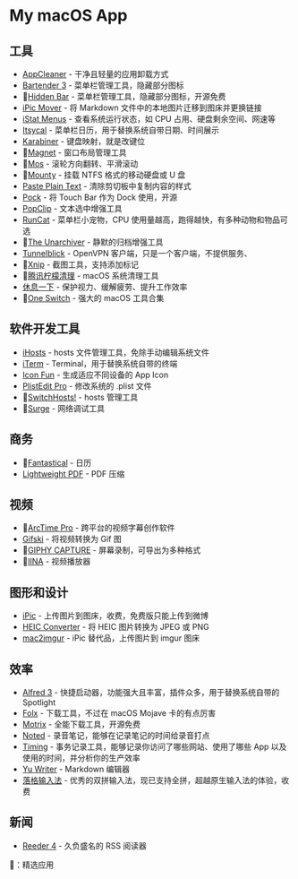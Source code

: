 # My macOS App

## 工具
- [AppCleaner](https://freemacsoft.net/appcleaner/) - 干净且轻量的应用卸载方式
- [Bartender 3](https://www.macbartender.com/) - 菜单栏管理工具，隐藏部分图标
- 🌟[Hidden Bar](https://github.com/dwarvesf/hidden) - 菜单栏管理工具，隐藏部分图标，开源免费
- [iPic Mover](https://itunes.apple.com/cn/app/id1183822957) - 将 Markdown 文件中的本地图片迁移到图床并更换链接
- [iStat Menus](https://bjango.com/mac/istatmenus/) - 查看系统运行状态，如 CPU 占用、硬盘剩余空间、网速等
- [Itsycal](https://www.mowglii.com/itsycal/) - 菜单栏日历，用于替换系统自带日期、时间展示
- [Karabiner](https://pqrs.org/osx/karabiner/) - 键盘映射，就是改键位
- 🌟[Magnet](http://magnet.crowdcafe.com/) - 窗口布局管理工具
- 🌟[Mos](https://mos.caldis.me/) - 滚轮方向翻转、平滑滚动
- 🌟[Mounty](http://enjoygineering.com/mounty/) - 挂载 NTFS 格式的移动硬盘或 U 盘
- [Paste Plain Text](https://itunes.apple.com/cn/app/id1407015686) - 清除剪切板中复制内容的样式
- [Pock](https://github.com/pigigaldi/Pock) - 将 Touch Bar 作为 Dock 使用，开源
- [PopClip](https://pilotmoon.com/popclip/) - 文本选中增强工具
- [RunCat](https://itunes.apple.com/cn/app/id1429033973) - 菜单栏小宠物，CPU 使用量越高，跑得越快，有多种动物和物品可选
- 🌟[The Unarchiver](https://theunarchiver.com/) - 静默的归档增强工具
- [Tunnelblick](https://tunnelblick.net/) - OpenVPN 客户端，只是一个客户端，不提供服务、
- 🌟[Xnip](https://itunes.apple.com/cn/app/id1221250572) - 截图工具，支持添加标记
- 🌟[腾讯柠檬清理](https://mac.gj.qq.com/) - macOS 系统清理工具
- [休息一下](https://itunes.apple.com/cn/app/id1457158844) - 保护视力、缓解疲劳、提升工作效率
- 🌟[One Switch](https://fireball.studio/oneswitch/) - 强大的 macOS 工具合集

## 软件开发工具
- [iHosts](https://github.com/toolinbox/iHosts) - hosts 文件管理工具，免除手动编辑系统文件
- [iTerm](https://www.iterm2.com/) - Terminal，用于替换系统自带的终端
- [Icon Fun](https://itunes.apple.com/cn/app/id1202847196) - 生成适应不同设备的 App Icon
- [PlistEdit Pro](https://www.fatcatsoftware.com/plisteditpro/) - 修改系统的 .plist 文件
- 🌟[SwitchHosts!](https://oldj.github.io/SwitchHosts/) - hosts 管理工具
- 🌟[Surge](https://nssurge.com/) - 网络调试工具

## 商务
- 🌟[Fantastical](https://flexibits.com/fantastical) - 日历
- [Lightweight PDF](https://itunes.apple.com/cn/app/id1450640351) - PDF 压缩

## 视频
- 🌟[ArcTime Pro](http://arctime.cn/) - 跨平台的视频字幕创作软件
- [Gifski](https://gif.ski/) - 将视频转换为 Gif 图
- 🌟[GIPHY CAPTURE](https://giphy.com/apps/giphycapture) - 屏幕录制，可导出为多种格式
- 🌟[IINA](https://lhc70000.github.io/iina/) - 视频播放器

## 图形和设计
- [iPic](https://itunes.apple.com/cn/app/id1101244278) - 上传图片到图床，收费，免费版只能上传到微博
- [HEIC Converter](https://sindresorhus.com/heic-converter) - 将 HEIC 图片转换为 JPEG 或 PNG
- [mac2imgur](https://github.com/mileswd/mac2imgur) - iPic 替代品，上传图片到 imgur 图床

## 效率
- [Alfred 3](https://www.alfredapp.com/) - 快捷启动器，功能强大且丰富，插件众多，用于替换系统自带的 Spotlight
- [Folx](https://mac.eltima.com/download-manager.html) - 下载工具，不过在 macOS Mojave 卡的有点厉害
- [Motrix](https://motrix.app/) - 全能下载工具，开源免费
- [Noted](https://itunes.apple.com/cn/app/id1446580517) - 录音笔记，能够在记录笔记的时间给录音打点
- [Timing](https://timingapp.com/) - 事务记录工具，能够记录你访问了哪些网站、使用了哪些 App 以及使用的时间，并分析你的生产效率
- [Yu Writer](https://ivarptr.github.io/yu-writer.site/) - Markdown 编辑器
- [落格输入法](https://im.logcg.com/loginputmac2) - 优秀的双拼输入法，现已支持全拼，超越原生输入法的体验，收费

## 新闻
- [Reeder 4](https://itunes.apple.com/cn/app/id1449412482) - 久负盛名的 RSS 阅读器

🌟：精选应用

